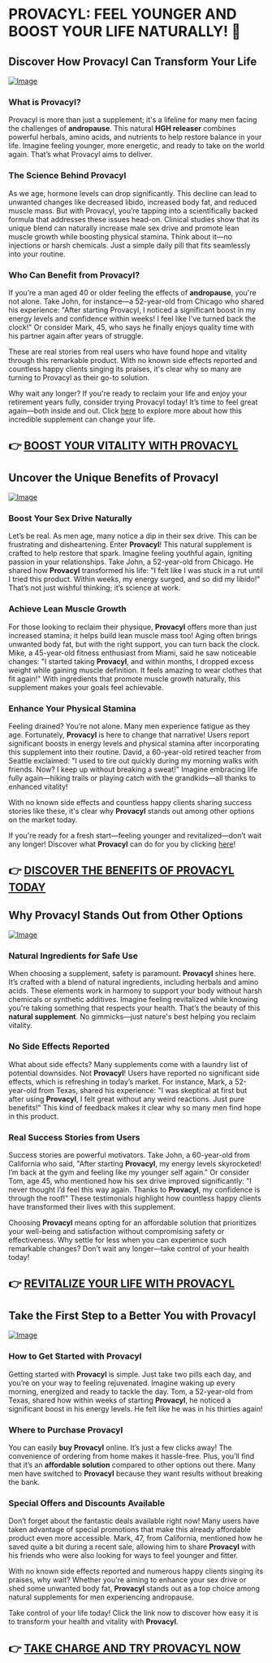 # PROVACYL: FEEL YOUNGER AND BOOST YOUR LIFE NATURALLY! 🌟

## Discover How Provacyl Can Transform Your Life

[![Image](https://www2.sellhealth.com/292/200x200.jpg)](https://gchaffi.com/h3Na5CJi)

### What is Provacyl?
Provacyl is more than just a supplement; it's a lifeline for many men facing the challenges of **andropause**. This natural **HGH releaser** combines powerful herbals, amino acids, and nutrients to help restore balance in your life. Imagine feeling younger, more energetic, and ready to take on the world again. That’s what Provacyl aims to deliver.

### The Science Behind Provacyl
As we age, hormone levels can drop significantly. This decline can lead to unwanted changes like decreased libido, increased body fat, and reduced muscle mass. But with Provacyl, you’re tapping into a scientifically backed formula that addresses these issues head-on. Clinical studies show that its unique blend can naturally increase male sex drive and promote lean muscle growth while boosting physical stamina. Think about it—no injections or harsh chemicals. Just a simple daily pill that fits seamlessly into your routine.

### Who Can Benefit from Provacyl?
If you’re a man aged 40 or older feeling the effects of **andropause**, you're not alone. Take John, for instance—a 52-year-old from Chicago who shared his experience: "After starting Provacyl, I noticed a significant boost in my energy levels and confidence within weeks! I feel like I've turned back the clock!" Or consider Mark, 45, who says he finally enjoys quality time with his partner again after years of struggle.

These are real stories from real users who have found hope and vitality through this remarkable product. With no known side effects reported and countless happy clients singing its praises, it's clear why so many are turning to Provacyl as their go-to solution.

Why wait any longer? If you're ready to reclaim your life and enjoy your retirement years fully, consider trying Provacyl today! It’s time to feel great again—both inside and out. Click [here](https://gchaffi.com/h3Na5CJi) to explore more about how this incredible supplement can change your life.



## 👉 [BOOST YOUR VITALITY WITH PROVACYL](https://gchaffi.com/h3Na5CJi)

## Uncover the Unique Benefits of Provacyl

[![Image](https://www2.sellhealth.com/292/provacyl_300x250.jpg)](https://gchaffi.com/h3Na5CJi)

### Boost Your Sex Drive Naturally  
Let’s be real. As men age, many notice a dip in their sex drive. This can be frustrating and disheartening. Enter **Provacyl**! This natural supplement is crafted to help restore that spark. Imagine feeling youthful again, igniting passion in your relationships. Take John, a 52-year-old from Chicago. He shared how **Provacyl** transformed his life: "I felt like I was stuck in a rut until I tried this product. Within weeks, my energy surged, and so did my libido!" That’s not just wishful thinking; it’s science at work.

### Achieve Lean Muscle Growth  
For those looking to reclaim their physique, **Provacyl** offers more than just increased stamina; it helps build lean muscle mass too! Aging often brings unwanted body fat, but with the right support, you can turn back the clock. Mike, a 45-year-old fitness enthusiast from Miami, said he saw noticeable changes: "I started taking **Provacyl**, and within months, I dropped excess weight while gaining muscle definition. It feels amazing to wear clothes that fit again!" With ingredients that promote muscle growth naturally, this supplement makes your goals feel achievable.

### Enhance Your Physical Stamina  
Feeling drained? You’re not alone. Many men experience fatigue as they age. Fortunately, **Provacyl** is here to change that narrative! Users report significant boosts in energy levels and physical stamina after incorporating this supplement into their routine. David, a 60-year-old retired teacher from Seattle exclaimed: "I used to tire out quickly during my morning walks with friends. Now? I keep up without breaking a sweat!" Imagine embracing life fully again—hiking trails or playing catch with the grandkids—all thanks to enhanced vitality!

With no known side effects and countless happy clients sharing success stories like these, it's clear why **Provacyl** stands out among other options on the market today.

If you're ready for a fresh start—feeling younger and revitalized—don’t wait any longer! Discover what **Provacyl** can do for you by clicking [here](https://gchaffi.com/h3Na5CJi)!



## 👉 [DISCOVER THE BENEFITS OF PROVACYL TODAY](https://gchaffi.com/h3Na5CJi)

## Why Provacyl Stands Out from Other Options  
[![Image](https://www2.sellhealth.com/292/300x250.gif)](https://gchaffi.com/h3Na5CJi)  
### Natural Ingredients for Safe Use  
When choosing a supplement, safety is paramount. **Provacyl** shines here. It’s crafted with a blend of natural ingredients, including herbals and amino acids. These elements work in harmony to support your body without harsh chemicals or synthetic additives. Imagine feeling revitalized while knowing you're taking something that respects your health. That’s the beauty of this **natural supplement**. No gimmicks—just nature's best helping you reclaim vitality.

### No Side Effects Reported  
What about side effects? Many supplements come with a laundry list of potential downsides. Not **Provacyl**! Users have reported no significant side effects, which is refreshing in today’s market. For instance, Mark, a 52-year-old from Texas, shared his experience: "I was skeptical at first but after using **Provacyl**, I felt great without any weird reactions. Just pure benefits!" This kind of feedback makes it clear why so many men find hope in this product.

### Real Success Stories from Users  
Success stories are powerful motivators. Take John, a 60-year-old from California who said, "After starting **Provacyl**, my energy levels skyrocketed! I’m back at the gym and feeling like my younger self again." Or consider Tom, age 45, who mentioned how his sex drive improved significantly: "I never thought I’d feel this way again. Thanks to **Provacyl**, my confidence is through the roof!" These testimonials highlight how countless happy clients have transformed their lives with this supplement.

Choosing **Provacyl** means opting for an affordable solution that prioritizes your well-being and satisfaction without compromising safety or effectiveness. Why settle for less when you can experience such remarkable changes? Don’t wait any longer—take control of your health today!



## 👉 [REVITALIZE YOUR LIFE WITH PROVACYL](https://gchaffi.com/h3Na5CJi)

## Take the First Step to a Better You with Provacyl

[![Image](https://www2.sellhealth.com/292/200x200.gif)](https://gchaffi.com/h3Na5CJi)

### How to Get Started with Provacyl
Getting started with **Provacyl** is simple. Just take two pills each day, and you’re on your way to feeling rejuvenated. Imagine waking up every morning, energized and ready to tackle the day. Tom, a 52-year-old from Texas, shared how within weeks of starting **Provacyl**, he noticed a significant boost in his energy levels. He felt like he was in his thirties again! 

### Where to Purchase Provacyl
You can easily **buy Provacyl** online. It’s just a few clicks away! The convenience of ordering from home makes it hassle-free. Plus, you’ll find that it’s an **affordable solution** compared to other options out there. Many men have switched to **Provacyl** because they want results without breaking the bank.

### Special Offers and Discounts Available
Don’t forget about the fantastic deals available right now! Many users have taken advantage of special promotions that make this already affordable product even more accessible. Mark, 47, from California, mentioned how he saved quite a bit during a recent sale, allowing him to share **Provacyl** with his friends who were also looking for ways to feel younger and fitter.

With no known side effects reported and numerous happy clients singing its praises, why wait? Whether you're aiming to enhance your sex drive or shed some unwanted body fat, **Provacyl** stands out as a top choice among natural supplements for men experiencing andropause.

Take control of your life today! Click the link now to discover how easy it is to transform your health and vitality with **Provacyl**.



## 👉 [TAKE CHARGE AND TRY PROVACYL NOW](https://gchaffi.com/h3Na5CJi)